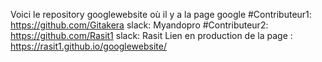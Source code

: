 Voici le repository googlewebsite où il y a la page google 
#Contributeur1: https://github.com/Gitakera slack: Myandopro
#Contributeur2: https://github.com/Rasit1 slack: Rasit
Lien en production de la page : https://rasit1.github.io/googlewebsite/
